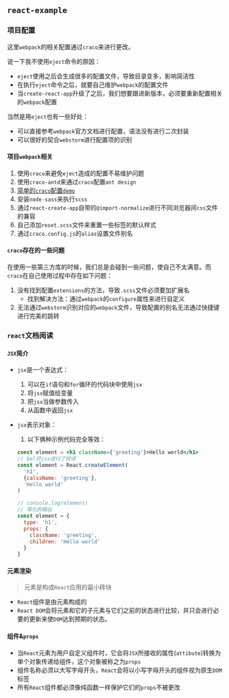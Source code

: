 ## `react-example`

### 项目配置
这里`webpack`的相关配置通过`craco`来进行更改。

说一下我不使用`eject`命令的原因：  
* `eject`使用之后会生成很多的配置文件，导致目录变多，影响简洁性
* 在执行`eject`命令之后，就要自己维护`webpack`的配置文件
* 当`create-react-app`升级了之后，我们想要跟进新版本，必须要重新配置相关的`webpack`配置

当然是用`eject`也有一些好处：  
* 可以直接参考`webpack`官方文档进行配置，语法没有进行二次封装
* 可以很好的契合`webstorm`进行配置项的识别

#### 项目`webpack`相关
1. 使用`craco`来避免`eject`造成的配置不易维护问题
2. 使用`craco-antd`来通过`craco`配置`ant design`
3. [简单的`craco`配置`demo`](https://github.com/sharegate/craco/blob/master/packages/craco/README.md#configuration-overview)
4. 安装`node-sass`来执行`scss`
5. 通过`react-create-app`自带的`@import-normalize`进行不同浏览器间`css`文件的兼容
6. 自己添加`reset.scss`文件来重置一些标签的默认样式
7. 通过`craco.config.js`的`alias`设置文件别名

#### `craco`存在的一些问题
在使用一些第三方库的时候，我们总是会碰到一些问题，使自己不太满意。而`craco`在自己使用过程中存在如下问题：  
1. 没有找到配置`extensions`的方法，导致`.scss`文件必须要加扩展名
   * 找到解决方法：通过`webpack`的`configure`属性来进行自定义
2. 无法通过`webstorm`识别对应的`webpack`文件，导致配置的别名无法通过快捷键进行完美的跳转

### `react`文档阅读
#### `JSX`简介
* `jsx`是一个表达式：  
  1. 可以在`if`语句和`for`循环的代码块中使用`jsx`
  2. 将`jsx`赋值给变量
  3. 把`jsx`当做参数传入
  4. 从函数中返回`jsx`
  
* `jsx`表示对象：  
  1. 以下俩种示例代码完全等效：
  ```jsx harmony
  const element = <h1 className={'greeting'}>Hello world</h1>
  // bel将jsx进行了转译
  const element = React.createElement(
    'h1',
    {calssName: 'greeting'},
    'Hello world'
  )

  // console.log(element)
  // 简化的输出
  const element = {
    type: 'h1',
    props: {
      className: 'greeting',
      children: 'Hello world'
    }
  }
  ```
#### 元素渲染
> 元素是构成`React`应用的最小砖块
* `React`组件是由元素构成的
* `React DOM`会将元素和它的子元素与它们之前的状态进行比较，并只会进行必要的更新来使`DOM`达到预期的状态。

#### 组件&`props`
* 当`React`元素为用户自定义组件时，它会将`JSX`所接收的属性(`attibute`)转换为单个对象传递给组件，这个对象被称之为`props`
* 组件名称必须以大写字母开头，`React`会将以小写字母开头的组件视为原生`DOM`标签
* 所有`React`组件都必须像纯函数一样保护它们的`props`不被更改
